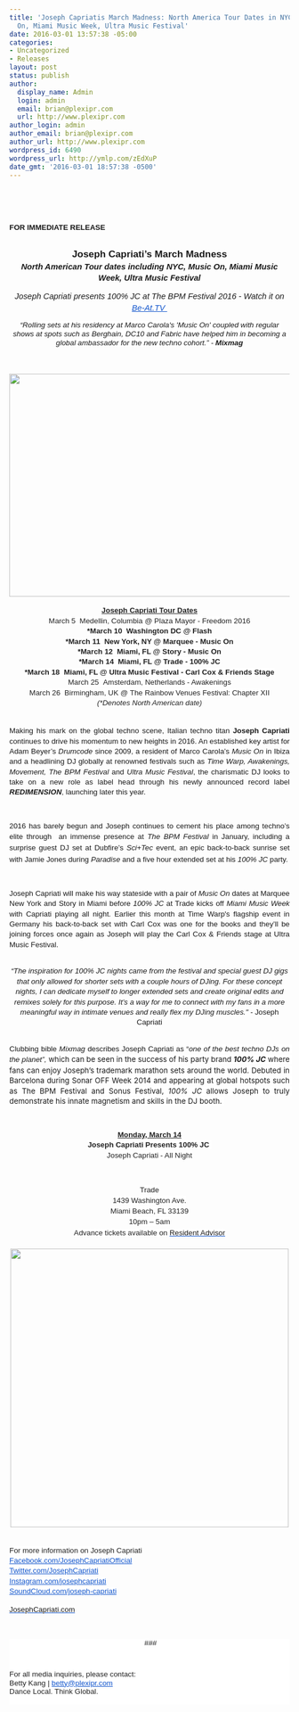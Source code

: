 ```yaml
---
title: 'Joseph Capriatis March Madness: North America Tour Dates in NYC, DC, Music
  On, Miami Music Week, Ultra Music Festival'
date: 2016-03-01 13:57:38 -05:00
categories:
- Uncategorized
- Releases
layout: post
status: publish
author:
  display_name: Admin
  login: admin
  email: brian@plexipr.com
  url: http://www.plexipr.com
author_login: admin
author_email: brian@plexipr.com
author_url: http://www.plexipr.com
wordpress_id: 6490
wordpress_url: http://ymlp.com/zEdXuP
date_gmt: '2016-03-01 18:57:38 -0500'
---
```


<p><html><br />
<head><br />
<meta http-equiv="Content-Type" content="text/html; charset=UTF-8"/></head><br />
<body>
<div><span style="font-size: 10pt;"><b><span style="font-family: arial, helvetica, sans-serif;">FOR IMMEDIATE RELEASE</span></b></span></div>
<div><span style="font-size: 10pt;"><b><span style="font-family: arial, helvetica, sans-serif;"><br /></span></b></span></div>
<div style="text-align: center;"><span style="font-size: 10pt;"><span><span id="docs-internal-guid-4e092042-84af-a981-9c4c-dd544f3d17ec"></p>
<div dir="ltr" style="line-height: 1.2; margin-top: 0pt; margin-bottom: 0pt; text-align: center;"><span id="docs-internal-guid-76585fe1-1914-30bb-d1c2-ce32d8ff3127"></p>
<div style="line-height: 1.2; margin-top: 0pt; margin-bottom: 0pt; text-align: center;" dir="ltr"><span id="docs-internal-guid-7fe222b5-19b7-c976-b820-1eb2b82f23b0"></p>
<div dir="ltr" style="line-height: 1.38; margin-top: 0pt; margin-bottom: 0pt; text-align: center;"><span style="font-size: 17.3333px; font-family: Arial; font-weight: 700; vertical-align: baseline; white-space: pre-wrap;">Joseph Capriati&rsquo;s March Madness</span></div>
<div dir="ltr" style="line-height: 1.38; margin-top: 0pt; margin-bottom: 0pt; text-align: center;"><span style="font-size: 14.6667px; font-family: Arial; font-weight: 700; font-style: italic; vertical-align: baseline; white-space: pre-wrap;">North American Tour dates including NYC, Music On, Miami Music Week, Ultra Music Festival</span></div>
<p></p>
<div dir="ltr" style="line-height: 1.38; margin-top: 0pt; margin-bottom: 0pt; text-align: center;"><span style="font-size: 14.6667px; font-family: Arial; font-style: italic; vertical-align: baseline; white-space: pre-wrap;">Joseph Capriati presents 100% JC at The BPM Festival 2016 - Watch it on </span><a href="https://www.be-at.tv/6hIHAA.frame?ap=1" style="text-decoration: none;"><span style="font-size: 14.6667px; font-family: Arial; color: #1155cc; font-style: italic; vertical-align: baseline; white-space: pre-wrap; text-decoration: underline;">Be-At.TV </span></a></div>
<p><span style="font-size: 13.3333px; font-family: Arial; font-style: italic; vertical-align: baseline; white-space: pre-wrap; background-color: #ffffff;">&ldquo;Rolling sets at his residency at Marco Carola's 'Music On' coupled with regular shows at spots such as Berghain, DC10 and Fabric have helped him in becoming a global ambassador for the new techno cohort.&rdquo; - </span><span style="font-size: 13.3333px; font-family: Arial; font-weight: 700; font-style: italic; vertical-align: baseline; white-space: pre-wrap; background-color: #ffffff;">Mixmag</span></span></div>
<div style="line-height: 1.2; margin-top: 0pt; margin-bottom: 0pt; text-align: center;" dir="ltr">&nbsp;</div>
<div style="line-height: 1.2; margin-top: 0pt; margin-bottom: 0pt; text-align: center;" dir="ltr">
<div style="font-size: 13px; text-align: center; line-height: 1.38; margin-top: 0pt; margin-bottom: 0pt;" dir="ltr">&nbsp;</div>
</div>
<div style="line-height: 1.2; margin-top: 0pt; margin-bottom: 0pt; text-align: center;" dir="ltr"><img src="http://img.ymlp.com/plexipr_FOTOJosephCapriati06.jpg" height="400" width="600" style="border: 0pt none;" /></div>
<div style="line-height: 1.2; margin-top: 0pt; margin-bottom: 0pt; text-align: center;" dir="ltr">&nbsp;</div>
<div style="line-height: 1.2; margin-top: 0pt; margin-bottom: 0pt; text-align: center;" dir="ltr">
<div style="font-family: arial, helvetica, sans-serif; font-size: 13px; text-align: center; line-height: 1.38; margin-top: 0pt; margin-bottom: 0pt;" dir="ltr"><span style="color: #222222; font-weight: 700; vertical-align: baseline; white-space: pre-wrap; background-color: #ffffff; text-decoration: underline;"><span style="font-size: 10pt;"><span>Joseph Capriati Tour Dates</span></span></span></div>
<div style="font-family: arial, helvetica, sans-serif; font-size: 13px; text-align: center; line-height: 1.38; margin-top: 0pt; margin-bottom: 0pt;" dir="ltr"><span style="color: #222222; vertical-align: baseline; white-space: pre-wrap; background-color: #ffffff;"><span style="font-size: 10pt;"><span>March 5 &nbsp;Medellin, Columbia @ Plaza Mayor - Freedom 2016</span></span></span></div>
<div style="font-family: arial, helvetica, sans-serif; font-size: 13px; text-align: center; line-height: 1.38; margin-top: 0pt; margin-bottom: 0pt;" dir="ltr"><span style="color: #222222; font-weight: 700; vertical-align: baseline; white-space: pre-wrap; background-color: #ffffff;"><span style="font-size: 10pt;"><span>*March 10 &nbsp;Washington DC @ Flash</span></span></span></div>
<div style="font-family: arial, helvetica, sans-serif; font-size: 13px; text-align: center; line-height: 1.38; margin-top: 0pt; margin-bottom: 0pt;" dir="ltr"><span style="color: #222222; font-weight: 700; vertical-align: baseline; white-space: pre-wrap; background-color: #ffffff;"><span style="font-size: 10pt;"><span>*March 11 &nbsp;New York, NY @ Marquee - Music On</span></span></span></div>
<div style="font-family: arial, helvetica, sans-serif; font-size: 13px; text-align: center; line-height: 1.38; margin-top: 0pt; margin-bottom: 0pt;" dir="ltr"><span style="color: #222222; font-weight: 700; vertical-align: baseline; white-space: pre-wrap; background-color: #ffffff;"><span style="font-size: 10pt;"><span>*March 12 &nbsp;Miami, FL @ Story - Music On</span></span></span></div>
<div style="font-family: arial, helvetica, sans-serif; font-size: 13px; text-align: center; line-height: 1.38; margin-top: 0pt; margin-bottom: 0pt;" dir="ltr"><span style="color: #222222; font-weight: 700; vertical-align: baseline; white-space: pre-wrap; background-color: #ffffff;"><span style="font-size: 10pt;"><span>*March 14 &nbsp;Miami, FL @ Trade - 100% JC</span></span></span></div>
<div style="font-family: arial, helvetica, sans-serif; font-size: 13px; text-align: center; line-height: 1.38; margin-top: 0pt; margin-bottom: 0pt;" dir="ltr"><span style="color: #222222; font-weight: 700; vertical-align: baseline; white-space: pre-wrap; background-color: #ffffff;"><span style="font-size: 10pt;"><span>*March 18 &nbsp;Miami, FL @ Ultra Music Festival - Carl Cox &amp; Friends Stage</span></span></span></div>
<div style="font-family: arial, helvetica, sans-serif; font-size: 13px; text-align: center; line-height: 1.38; margin-top: 0pt; margin-bottom: 0pt;" dir="ltr"><span style="color: #222222; vertical-align: baseline; white-space: pre-wrap; background-color: #ffffff;"><span style="font-size: 10pt;"><span>March 25 &nbsp;Amsterdam, Netherlands - Awakenings</span></span></span></div>
<div style="font-family: arial, helvetica, sans-serif; font-size: 13px; text-align: center; line-height: 1.38; margin-top: 0pt; margin-bottom: 0pt;" dir="ltr"><span style="color: #222222; vertical-align: baseline; white-space: pre-wrap; background-color: #ffffff;"><span style="font-size: 10pt;"><span>March 26 &nbsp;Birmingham, UK @ The Rainbow Venues Festival: Chapter XII</span></span></span></div>
<div style="font-family: arial, helvetica, sans-serif; font-size: 13px; text-align: center; line-height: 1.38; margin-top: 0pt; margin-bottom: 0pt;" dir="ltr"><span style="color: #222222; font-style: italic; vertical-align: baseline; white-space: pre-wrap; background-color: #ffffff;"><span style="font-size: 10pt;"><span>(*Denotes North American da</span></span></span><span style="font-family: Arial; font-size: 12.6667px; color: #222222; font-style: italic; vertical-align: baseline; white-space: pre-wrap; background-color: #ffffff;">te)</span></div>
</div>
<div style="line-height: 1.2; margin-top: 0pt; margin-bottom: 0pt; text-align: justify;" dir="ltr"><span id="docs-internal-guid-7fe222b5-19b8-2c65-ae9f-c93e8613e0c9"></p>
<div dir="ltr" style="line-height: 1.38; margin-top: 0pt; margin-bottom: 0pt; text-align: justify;">&nbsp;</div>
<div dir="ltr" style="line-height: 1.38; margin-top: 0pt; margin-bottom: 0pt; text-align: justify;"><span style="font-family: arial, helvetica, sans-serif;"><span style="vertical-align: baseline; white-space: pre-wrap;">Making his mark on the global techno scene, Italian techno titan </span><span style="font-weight: 700; vertical-align: baseline; white-space: pre-wrap;">Joseph Capriati</span><span style="vertical-align: baseline; white-space: pre-wrap;"> continues to drive his momentum to new heights in 2016. An established key artist for Adam Beyer&rsquo;s </span><span style="font-style: italic; vertical-align: baseline; white-space: pre-wrap;">Drumcode</span><span style="vertical-align: baseline; white-space: pre-wrap;"> since 2009, a resident of Marco Carola&rsquo;s</span><span style="font-style: italic; vertical-align: baseline; white-space: pre-wrap;"> Music On</span><span style="vertical-align: baseline; white-space: pre-wrap;"> in Ibiza and a headlining DJ globally at renowned festivals such as </span><span style="font-style: italic; vertical-align: baseline; white-space: pre-wrap;">Time Warp, Awakenings, Movement, The BPM Festival </span><span style="vertical-align: baseline; white-space: pre-wrap;">and</span><span style="font-style: italic; vertical-align: baseline; white-space: pre-wrap;"> Ultra Music Festival</span><span style="vertical-align: baseline; white-space: pre-wrap;">, the charismatic DJ looks to take on a new role as label head through his newly announced record label </span><span style="font-weight: 700; font-style: italic; vertical-align: baseline; white-space: pre-wrap;">REDIMENSION</span><span style="vertical-align: baseline; white-space: pre-wrap;">, launching later this year.</span></span></div>
<p><span style="font-size: 10pt;"><span style="font-family: arial, helvetica, sans-serif;"><br /> </span></span></p>
<div dir="ltr" style="line-height: 1.38; margin-top: 0pt; margin-bottom: 0pt; text-align: justify;"><span style="font-size: 10pt;"><span style="font-family: arial, helvetica, sans-serif;"><span style="vertical-align: baseline; white-space: pre-wrap;">2016 has barely begun and Joseph continues to cement his place among techno&rsquo;s elite through &nbsp;an immense presence at</span><span style="font-style: italic; vertical-align: baseline; white-space: pre-wrap;"> The BPM Festival</span><span style="vertical-align: baseline; white-space: pre-wrap;"> in January, including a surprise guest DJ set at Dubfire&rsquo;s </span><span style="font-style: italic; vertical-align: baseline; white-space: pre-wrap;">Sci+Tec </span><span style="vertical-align: baseline; white-space: pre-wrap;">event, an epic back-to-back <span style="line-height: 22.4889px; text-align: justify; white-space: pre-wrap;">sunrise</span> set with Jamie Jones during </span><span style="font-style: italic; vertical-align: baseline; white-space: pre-wrap;">Paradise</span><span style="vertical-align: baseline; white-space: pre-wrap;"> and a five hour extended set at his </span><span style="font-style: italic; vertical-align: baseline; white-space: pre-wrap;">100% JC</span><span style="vertical-align: baseline; white-space: pre-wrap;"> party. </span></span></span></div>
<p><span style="font-size: 10pt;"><span style="font-family: arial, helvetica, sans-serif;"><br /> </span></span></p>
<div dir="ltr" style="line-height: 1.38; margin-top: 0pt; margin-bottom: 0pt; text-align: justify;"><span style="font-size: 10pt;"><span style="font-family: arial, helvetica, sans-serif;"><span style="vertical-align: baseline; white-space: pre-wrap;">Joseph Capriati will make his way stateside with a pair of </span><span style="font-style: italic; vertical-align: baseline; white-space: pre-wrap;">Music On</span><span style="vertical-align: baseline; white-space: pre-wrap;"> dates at Marquee New York and Story in Miami before</span><span style="font-style: italic; vertical-align: baseline; white-space: pre-wrap;"> 100% JC</span><span style="vertical-align: baseline; white-space: pre-wrap;"> at Trade kicks off </span><span style="font-style: italic; vertical-align: baseline; white-space: pre-wrap;">Miami Music Week </span><span style="vertical-align: baseline; white-space: pre-wrap;">with Capriati playing all night. Earlier this month at Time Warp's flagship event in Germany his back-to-back set with Carl Cox was one for the books and they&rsquo;ll be joining forces once again as Joseph will play the Carl Cox &amp; Friends stage at Ultra Music Festival.</span></span></span></div>
<div style="line-height: 1.2; margin-top: 0pt; margin-bottom: 0pt; text-align: justify;" dir="ltr">&nbsp;</div>
<div style="line-height: 1.2; margin-top: 0pt; margin-bottom: 0pt; text-align: justify;" dir="ltr"><span style="font-size: 10pt;"><span style="font-family: arial, helvetica, sans-serif;"></p>
<div dir="ltr" style="font-size: 13px; line-height: 1.38; margin-top: 0pt; margin-bottom: 0pt; text-align: center;"><span style="font-size: 10pt;"><span style="font-family: arial, helvetica, sans-serif;"><span style="font-style: italic; vertical-align: baseline; white-space: pre-wrap;">&ldquo;The inspiration for 100% JC nights came from the festival and special guest DJ gigs that only allowed for shorter sets with a couple hours of DJing. For these concept nights, I can dedicate myself to longer extended sets and create original edits and remixes solely for this purpose. It&rsquo;s a way for me to connect with my fans in a more meaningful way in intimate venues and really flex my DJing muscles." - </span><span style="vertical-align: baseline; white-space: pre-wrap;">Joseph Capriati</span></span></span></div>
<div>&nbsp;</div>
<p></span></span></div>
<div dir="ltr" style="line-height: 1.38; margin-top: 0pt; margin-bottom: 0pt; text-align: justify;"><span style="font-size: 10pt;"><span style="font-family: arial, helvetica, sans-serif;"><span style="vertical-align: baseline; white-space: pre-wrap;">Clubbing bible </span><span style="font-style: italic; vertical-align: baseline; white-space: pre-wrap;">Mixmag</span><span style="vertical-align: baseline; white-space: pre-wrap;"> describes Joseph Capriati as &ldquo;</span><span style="font-style: italic; vertical-align: baseline; white-space: pre-wrap; background-color: #ffffff;">one of the best techno DJs on the planet&rdquo;, </span></span></span><span style="vertical-align: baseline; white-space: pre-wrap; background-color: #ffffff;">which can be seen in the success of his party brand </span><span style="font-weight: 700; font-style: italic; vertical-align: baseline; white-space: pre-wrap; background-color: #ffffff;">100% JC</span><span style="vertical-align: baseline; white-space: pre-wrap; background-color: #ffffff;"> where fans can enjoy Joseph&rsquo;s trademark marathon sets around the world. Debuted in Barcelona during Sonar OFF Week 2014 and appearing at global hotspots such as The BPM Festival and Sonus Festival, </span><span style="font-style: italic; vertical-align: baseline; white-space: pre-wrap; background-color: #ffffff;">100% JC</span><span style="vertical-align: baseline; white-space: pre-wrap; background-color: #ffffff;"> allows Joseph to truly demonstrate his innate magnetism and skills in the DJ booth. </span></div>
<p><span style="font-size: 10pt;"><span style="font-family: arial, helvetica, sans-serif;"><br /> </span></span></p>
<div dir="ltr" style="line-height: 1.38; margin-top: 0pt; margin-bottom: 0pt; text-align: center;"><span style="color: #222222; font-weight: 700; vertical-align: baseline; white-space: pre-wrap; background-color: #ffffff; text-decoration: underline;"><span style="font-size: 10pt;"><span style="font-family: arial, helvetica, sans-serif;">Monday, March 14</span></span></span></div>
<div dir="ltr" style="line-height: 1.38; margin-top: 0pt; margin-bottom: 0pt; text-align: center;"><span style="color: #222222; font-weight: 700; vertical-align: baseline; white-space: pre-wrap; background-color: #ffffff;"><span style="font-size: 10pt;"><span style="font-family: arial, helvetica, sans-serif;">Joseph Capriati Presents 100% JC </span></span></span></div>
<div dir="ltr" style="line-height: 1.38; margin-top: 0pt; margin-bottom: 0pt; text-align: center;"><span style="color: #222222; vertical-align: baseline; white-space: pre-wrap; background-color: #ffffff;"><span style="font-size: 10pt;"><span style="font-family: arial, helvetica, sans-serif;">Joseph Capriati - All Night</span></span></span></div>
<p><span style="font-size: 10pt;"><span style="font-family: arial, helvetica, sans-serif;"><br /> </span></span></p>
<div dir="ltr" style="line-height: 1.44; margin-top: 0pt; margin-bottom: 0pt; text-align: center;"><span style="color: #222222; vertical-align: baseline; white-space: pre-wrap; background-color: #ffffff;"><span style="font-size: 10pt;"><span style="font-family: arial, helvetica, sans-serif;">Trade</span></span></span></div>
<div dir="ltr" style="line-height: 1.44; margin-top: 0pt; margin-bottom: 0pt; text-align: center;"><span style="color: #222222; vertical-align: baseline; white-space: pre-wrap; background-color: #ffffff;"><span style="font-size: 10pt;"><span style="font-family: arial, helvetica, sans-serif;">1439 Washington Ave.</span></span></span></div>
<div dir="ltr" style="line-height: 1.44; margin-top: 0pt; margin-bottom: 0pt; text-align: center;"><span style="color: #222222; vertical-align: baseline; white-space: pre-wrap; background-color: #ffffff;"><span style="font-size: 10pt;"><span style="font-family: arial, helvetica, sans-serif;">Miami Beach, FL 33139</span></span></span></div>
<div dir="ltr" style="line-height: 1.44; margin-top: 0pt; margin-bottom: 0pt; text-align: center;"><span style="color: #222222; vertical-align: baseline; white-space: pre-wrap; background-color: #ffffff;"><span style="font-size: 10pt;"><span style="font-family: arial, helvetica, sans-serif;">10pm &ndash; 5am</span></span></span></div>
<div dir="ltr" style="line-height: 1.44; margin-top: 0pt; margin-bottom: 0pt; text-align: center;"><span style="font-size: 10pt;"><span style="font-family: arial, helvetica, sans-serif;"><span style="color: #222222; vertical-align: baseline; white-space: pre-wrap; background-color: #ffffff;">Advance tickets available on </span><span style="font-size: 13.3333px; color: #1155cc; vertical-align: baseline; white-space: pre-wrap; background-color: #ffffff; text-decoration: underline;"><a href="http://www.residentadvisor.net/event.aspx?794757" style="text-decoration: none;">Resident Advisor</a></span></span></span></div>
<div dir="ltr" style="line-height: 1.44; margin-top: 0pt; margin-bottom: 0pt; text-align: center;"><span style="font-size: 10pt;"><span style="font-family: arial, helvetica, sans-serif;"><br /></span></span></div>
<div dir="ltr" style="line-height: 1.44; margin-top: 0pt; margin-bottom: 0pt; text-align: center;"><span style="color: #1155cc; vertical-align: baseline; white-space: pre-wrap; background-color: #ffffff; text-decoration: underline;"><span style="font-size: 10pt;"><span style="font-family: arial, helvetica, sans-serif;"><img style="border: 0pt none;" height="500" width="500" src="http://img.ymlp.com/plexipr_160314100JCTrade_1.jpg" /></span></span></span></div>
<div dir="ltr" style="line-height: 1.44; margin-top: 0pt; margin-bottom: 0pt; text-align: justify;">&nbsp;</div>
<div dir="ltr" style="line-height: 1.44; margin-top: 0pt; margin-bottom: 0pt; text-align: justify;"><span id="docs-internal-guid-7fe222b5-19ba-ef5c-2a72-b15505d365b6"> </p>
<div dir="ltr" style="line-height: 1.38; margin-top: 0pt; margin-bottom: 0pt;"><span style="font-size: 13.3333px; font-family: Arial; color: #222222; vertical-align: baseline; white-space: pre-wrap; background-color: #ffffff;">For more information on Joseph Capriati</span></div>
<div dir="ltr" style="line-height: 1.38; margin-top: 0pt; margin-bottom: 0pt;"><a href="https://www.facebook.com/JosephCapriatiOfficial/" style="text-decoration: none;"><span style="font-size: 13.3333px; font-family: Arial; color: #1155cc; vertical-align: baseline; white-space: pre-wrap; background-color: #ffffff; text-decoration: underline;">Facebook.com/JosephCapriatiOfficial</span></a></div>
<div dir="ltr" style="line-height: 1.38; margin-top: 0pt; margin-bottom: 0pt;"><a href="https://twitter.com/josephcapriati" style="text-decoration: none;"><span style="font-size: 13.3333px; font-family: Arial; color: #1155cc; vertical-align: baseline; white-space: pre-wrap; background-color: #ffffff; text-decoration: underline;">Twitter.com/JosephCapriati</span></a></div>
<div dir="ltr" style="line-height: 1.38; margin-top: 0pt; margin-bottom: 0pt;"><a href="https://www.instagram.com/josephcapriati/" style="text-decoration: none;"><span style="font-size: 13.3333px; font-family: Arial; color: #1155cc; vertical-align: baseline; white-space: pre-wrap; background-color: #ffffff; text-decoration: underline;">Instagram.com/josephcapriati</span></a></div>
<div dir="ltr" style="line-height: 1.38; margin-top: 0pt; margin-bottom: 0pt;"><a href="http://soundcloud.com/joseph-capriati" style="text-decoration: none;"><span style="font-size: 13.3333px; font-family: Arial; color: #1155cc; vertical-align: baseline; white-space: pre-wrap; background-color: #ffffff; text-decoration: underline;">SoundCloud.com/joseph-capriati</span></a></div>
<p><span style="font-family: Arial; font-size: 13.3333px; color: #1155cc; vertical-align: baseline; white-space: pre-wrap; background-color: #ffffff; text-decoration: underline;"><a href="http://www.josephcapriati.com/" style="text-decoration: none;">JosephCapriati.com</a></span></span></div>
<p></span></div>
<div style="line-height: 1.2; margin-top: 0pt; margin-bottom: 0pt; text-align: justify;" dir="ltr">&nbsp;</div>
<p></span></div>
<p></span></span></span></div>
<div style="text-align: center;">
<div style="color: #222222; font-size: 12.8px; font-family: ArialMT; text-align: justify; background-color: #ffffff;"><span id="docs-internal-guid-14a6bf20-358a-6f94-e08b-b28692975a2b"></p>
<div dir="ltr" style="line-height: 1.38; margin-top: 0pt; margin-bottom: 0pt; text-align: justify;"><span id="docs-internal-guid-c2b9bfe8-b5b5-14dc-0aef-503190de1055"></p>
<div dir="ltr" style="line-height: 1.38; margin-top: 0pt; margin-bottom: 0pt; text-align: justify;"><span id="docs-internal-guid-4e092042-84ac-d691-429b-138153b9c135"> </span></div>
<p></span></div>
<p></span></div>
</div>
<div style="text-align: justify;">
<div dir="ltr" style="line-height: 1.15; margin-top: 0pt; margin-bottom: 0pt; text-align: justify;">
<div style="color: #222222; font-family: arial, sans-serif; font-size: 13px; background-color: #ffffff;">
<div>
<div style="line-height: 1.15; text-align: center; margin-bottom: 0pt; margin-top: 0pt;" dir="ltr"><span style="font-size: 10pt;"><span style="font-size: 10pt;"><span style="font-family: arial, helvetica, sans-serif;">&nbsp;###</span></span></span></div>
<p><span style="font-family: arial, helvetica, sans-serif;"><span style="font-size: 10pt;"><br style="text-align: center;" /> </span> </span></p>
<div style="line-height: 1.15; margin-bottom: 0pt; margin-top: 0pt;" dir="ltr"><span style="font-size: 10pt;"><span style="font-size: 10pt;"><span style="font-family: arial, helvetica, sans-serif;">For all media inquiries, please contact:</span></span></span></div>
<div style="line-height: 1.15; margin-bottom: 0pt; margin-top: 0pt;" dir="ltr"><span style="font-size: 10pt;"><span style="font-size: 10pt;"><span style="font-family: arial, helvetica, sans-serif;">Betty Kang |&nbsp;<a style="color: #1155cc;" target="_blank" href="mailto:betty@plexipr.com">betty@plexipr.com</a></span></span></span></div>
<div style="line-height: 1.15; margin-bottom: 0pt; margin-top: 0pt;" dir="ltr"><span style="line-height: 1.15;"><span style="font-size: 10pt;"><span style="font-size: 10pt;"><span style="font-family: arial, helvetica, sans-serif;">Dance Local. Think Global.</span></span></span></span></div>
<div style="line-height: 1.15; margin-bottom: 0pt; margin-top: 0pt;" dir="ltr"><span style="font-size: 10pt;"><span style="font-size: 10pt;"><span style="font-family: arial, helvetica, sans-serif;">&nbsp;</span></span></span></div>
</div>
</div>
</div>
</div>
<p></body><br />
</html></p>
